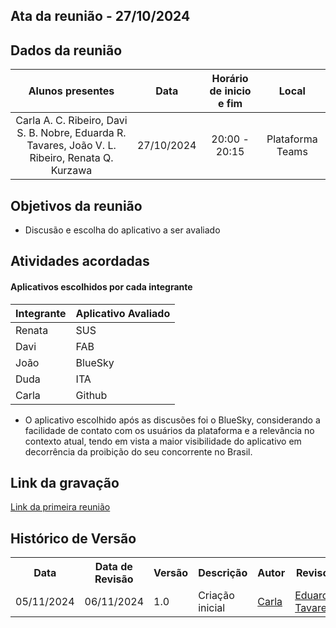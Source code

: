 ## Ata da reunião - 27/10/2024

## Dados da reunião

|                                     Alunos presentes                                     |    Data    | Horário de inicio e fim |      Local       |
| :--------------------------------------------------------------------------------------: | :--------: | :---------------------: | :--------------: |
| Carla A. C. Ribeiro, Davi S. B. Nobre, Eduarda R. Tavares, João V. L. Ribeiro, Renata Q. Kurzawa | 27/10/2024 |      20:00 - 20:15      | Plataforma Teams |

## Objetivos da reunião

- Discusão e escolha do aplicativo a ser avaliado

## Atividades acordadas

#### Aplicativos escolhidos por cada integrante 


| **Integrante** | **Aplicativo Avaliado**|
|-------------------|-----------------------------------------------------|
| Renata             | SUS                   |
| Davi             | FAB                   |
| João             | BlueSky                   |
| Duda             | ITA                   |
| Carla             | Github                  |


- O aplicativo escolhido após as discusões foi o BlueSky, considerando a facilidade de contato com os usuários da plataforma e a relevância no contexto atual, tendo em vista a maior visibilidade do aplicativo em decorrência da proibição do seu concorrente no Brasil.

## Link da gravação

[Link da primeira reunião](https://www.youtube.com/watch?v=fs-xdm9dMw8&feature=youtu.be)

## Histórico de Versão

<div align="center">
    <table>
    <tr>
        <th>Data</th>
        <th>Data de Revisão</th>
        <th>Versão</th>
        <th>Descrição</th>
        <th>Autor</th>
        <th>Revisor</th>
    </tr>
    <tr>
        <td>05/11/2024</td>
        <td>06/11/2024</td>
        <td>1.0</td>
        <td>Criação inicial</td>
        <td><a href="https://github.com/ccarlaa">Carla</a></td>
        <td><a href="https://github.com/erteduarda">Eduarda Tavares</a></td>
    </tr>
    </table>
</div>
